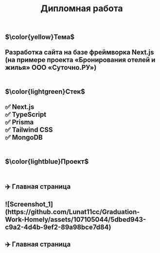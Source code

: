 <h1 align="center">Дипломная работа<br></br></h1>
<h2>$\color{yellow}Тема$<br></br>Разработка сайта на базе фреймворка Next.js (на примере проекта «Бронирования отелей и жилья» ООО «Суточно.РУ») <br></br></h2>
<h2>$\color{lightgreen}Стек$<br></br>✅ Next.js <br>✅ TypeScript <br>✅ Prisma  <br>✅ Tailwind CSS  <br>✅ MongoDB <br></br></h2>
<h2>$\color{lightblue}Проект$<br></br></h2>
<h2>✈️ Главная страница <br></br>
![Screenshot_1](https://github.com/Lunat11cc/Graduation-Work-Homely/assets/107105044/5dbed943-c9a2-4d4b-9ef2-89a98bce7d84)
</h2>

<h2>✈️ Главная страница</h2>
